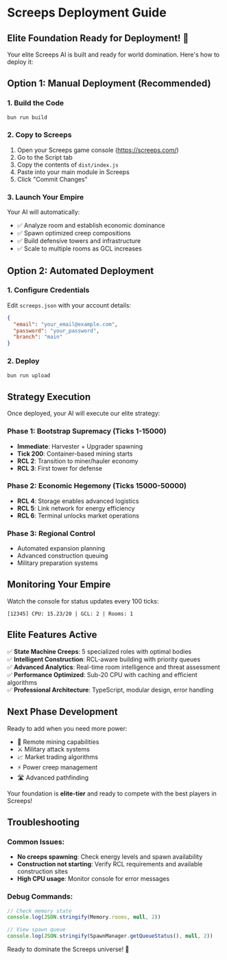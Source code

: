 # Screeps Deployment Guide

## Elite Foundation Ready for Deployment! 🚀

Your elite Screeps AI is built and ready for world domination. Here's how to deploy it:

## Option 1: Manual Deployment (Recommended)

### 1. Build the Code
```bash
bun run build
```

### 2. Copy to Screeps
1. Open your Screeps game console (https://screeps.com/)
2. Go to the Script tab
3. Copy the contents of `dist/index.js` 
4. Paste into your main module in Screeps
5. Click "Commit Changes"

### 3. Launch Your Empire
Your AI will automatically:
- ✅ Analyze room and establish economic dominance
- ✅ Spawn optimized creep compositions 
- ✅ Build defensive towers and infrastructure
- ✅ Scale to multiple rooms as GCL increases

## Option 2: Automated Deployment

### 1. Configure Credentials
Edit `screeps.json` with your account details:
```json
{
  "email": "your_email@example.com", 
  "password": "your_password",
  "branch": "main"
}
```

### 2. Deploy
```bash
bun run upload
```

## Strategy Execution

Once deployed, your AI will execute our elite strategy:

### Phase 1: Bootstrap Supremacy (Ticks 1-15000)
- **Immediate**: Harvester + Upgrader spawning
- **Tick 200**: Container-based mining starts  
- **RCL 2**: Transition to miner/hauler economy
- **RCL 3**: First tower for defense

### Phase 2: Economic Hegemony (Ticks 15000-50000)  
- **RCL 4**: Storage enables advanced logistics
- **RCL 5**: Link network for energy efficiency
- **RCL 6**: Terminal unlocks market operations

### Phase 3: Regional Control
- Automated expansion planning
- Advanced construction queuing
- Military preparation systems

## Monitoring Your Empire

Watch the console for status updates every 100 ticks:
```
[12345] CPU: 15.23/20 | GCL: 2 | Rooms: 1
```

## Elite Features Active

✅ **State Machine Creeps**: 5 specialized roles with optimal bodies  
✅ **Intelligent Construction**: RCL-aware building with priority queues  
✅ **Advanced Analytics**: Real-time room intelligence and threat assessment  
✅ **Performance Optimized**: Sub-20 CPU with caching and efficient algorithms  
✅ **Professional Architecture**: TypeScript, modular design, error handling  

## Next Phase Development

Ready to add when you need more power:
- 🔄 Remote mining capabilities
- ⚔️ Military attack systems  
- 📈 Market trading algorithms
- ⚡ Power creep management
- 🛣️ Advanced pathfinding

Your foundation is **elite-tier** and ready to compete with the best players in Screeps!

## Troubleshooting

### Common Issues:
- **No creeps spawning**: Check energy levels and spawn availability
- **Construction not starting**: Verify RCL requirements and available construction sites  
- **High CPU usage**: Monitor console for error messages

### Debug Commands:
```javascript
// Check memory state
console.log(JSON.stringify(Memory.rooms, null, 2))

// View spawn queue  
console.log(JSON.stringify(SpawnManager.getQueueStatus(), null, 2))
```

Ready to dominate the Screeps universe! 🌟